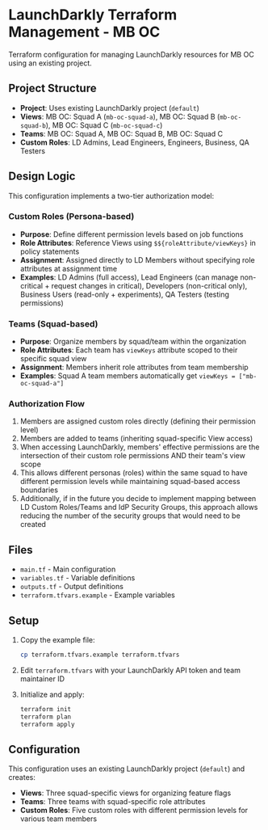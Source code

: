 # LaunchDarkly Terraform Management - MB OC

Terraform configuration for managing LaunchDarkly resources for MB OC using an existing project.

## Project Structure

- **Project**: Uses existing LaunchDarkly project (`default`)
- **Views**: MB OC: Squad A (`mb-oc-squad-a`), MB OC: Squad B (`mb-oc-squad-b`), MB OC: Squad C (`mb-oc-squad-c`)
- **Teams**: MB OC: Squad A, MB OC: Squad B, MB OC: Squad C
- **Custom Roles**: LD Admins, Lead Engineers, Engineers, Business, QA Testers

## Design Logic

This configuration implements a two-tier authorization model:

### Custom Roles (Persona-based)
- **Purpose**: Define different permission levels based on job functions
- **Role Attributes**: Reference Views using `$${roleAttribute/viewKeys}` in policy statements
- **Assignment**: Assigned directly to LD Members without specifying role attributes at assignment time
- **Examples**: LD Admins (full access), Lead Engineers (can manage non-critical + request changes in critical), Developers (non-critical only), Business Users (read-only + experiments), QA Testers (testing permissions)

### Teams (Squad-based)
- **Purpose**: Organize members by squad/team within the organization
- **Role Attributes**: Each team has `viewKeys` attribute scoped to their specific squad view
- **Assignment**: Members inherit role attributes from team membership
- **Examples**: Squad A team members automatically get `viewKeys = ["mb-oc-squad-a"]`

### Authorization Flow
1. Members are assigned custom roles directly (defining their permission level)
2. Members are added to teams (inheriting squad-specific View access)
3. When accessing LaunchDarkly, members' effective permissions are the intersection of their custom role permissions AND their team's view scope
4. This allows different personas (roles) within the same squad to have different permission levels while maintaining squad-based access boundaries
5. Additionally, if in the future you decide to implement mapping between LD Custom Roles/Teams and IdP Security Groups, this approach allows reducing the number of the security groups that would need to be created

## Files

- `main.tf` - Main configuration
- `variables.tf` - Variable definitions  
- `outputs.tf` - Output definitions
- `terraform.tfvars.example` - Example variables

## Setup

1. Copy the example file:
   ```bash
   cp terraform.tfvars.example terraform.tfvars
   ```

2. Edit `terraform.tfvars` with your LaunchDarkly API token and team maintainer ID

3. Initialize and apply:
   ```bash
   terraform init
   terraform plan
   terraform apply
   ```

## Configuration

This configuration uses an existing LaunchDarkly project (`default`) and creates:
- **Views**: Three squad-specific views for organizing feature flags
- **Teams**: Three teams with squad-specific role attributes
- **Custom Roles**: Five custom roles with different permission levels for various team members
